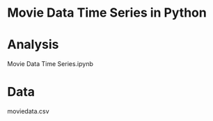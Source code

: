 # Movie Data Time Series in Python

# Analysis 

Movie Data Time Series.ipynb

# Data

moviedata.csv
